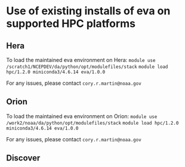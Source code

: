 # Use of existing installs of eva on supported HPC platforms

## Hera
To load the maintained eva environment on Hera:
`module use /scratch1/NCEPDEV/da/python/opt/modulefiles/stack`
`module load hpc/1.2.0 miniconda3/4.6.14 eva/1.0.0`

For any issues, please contact `cory.r.martin@noaa.gov`

## Orion
To load the maintained eva environment on Orion:
`module use /work2/noaa/da/python/opt/modulefiles/stack`
`module load hpc/1.2.0 miniconda3/4.6.14 eva/1.0.0`

For any issues, please contact `cory.r.martin@noaa.gov`

## Discover

